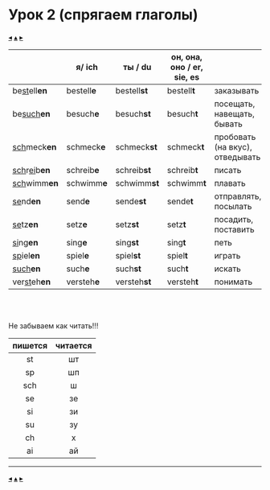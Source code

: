 # Урок 2 (спрягаем глаголы)

[&#9666;](./01_lesen.md) [&#9652;](../index.md) [&#9656;](./03_nomen-top200.md)

| | я/ ich | ты / du | он, она, оно / er, sie, es | |
|-|-|-|-|-|
| be<u>st</u>ell**en**        | bestell**e** | bestell**st** | bestell**t** | заказывать |
| be<u>su</u><u>ch</u>**en**  | besuch**e**  | besuch**st**  | besuch**t**  | посещать, навещать, бывать |
| <u>sch</u>meck**en**        | schmeck**e** | schmeck**st** | schmeck**t** | пробовать (на вкус), отведывать |
| <u>sch</u>r<u>ei</u>b**en** | schreib**e** | schreib**st** | schreib**t** | писать |
| <u>sch</u>wimm**en**        | schwimm**e** | schwimm**st** | schwimm**t** | плавать |
| <u>se</u>nd**en**           | send**e**    | sende**st**   | sende**t**   | отправлять, посылать |
| <u>se</u>tz**en**           | setz**e**    | setz**st**    | setz**t**    | посадить, поставить |
| <u>si</u>ng**en**           | sing**e**    | sing**st**    | sing**t**    | петь |
| <u>sp</u>iel**en**          | spiel**e**   | spiel**st**   | spiel**t**   | играть |
| <u>su</u><u>ch</u>**en**    | such**e**    | such**st**    | such**t**    | искать |
| ver<u>st</u>eh**en**        | versteh**e** | versteh**st** | versteh**t** | понимать |

<br/>
<br/>

Не забываем как читать!!!
<br>

| пишется | читается |
|:-:|:-:|
| st | шт |
| sp | шп |
| sch | ш |
| se | зе |
| si | зи |
| su | зу |
| ch | х |
| ai | ай |

---
[&#9666;](./01_lesen.md) [&#9652;](../index.md) [&#9656;](./03_nomen-top200.md)